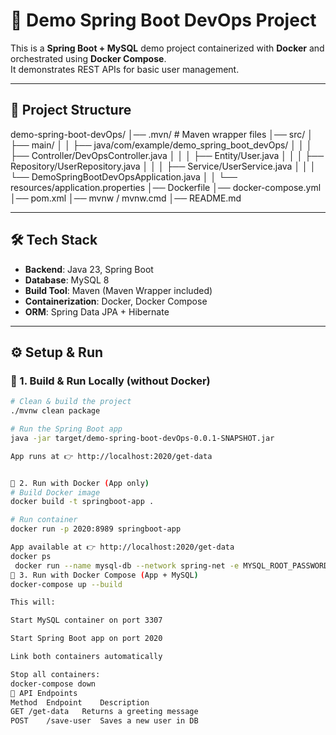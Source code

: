 # 🚀 Demo Spring Boot DevOps Project

This is a **Spring Boot + MySQL** demo project containerized with **Docker** and orchestrated using **Docker Compose**.  
It demonstrates REST APIs for basic user management.

---

## 📂 Project Structure

demo-spring-boot-devOps/
│── .mvn/ # Maven wrapper files
│── src/
│ ├── main/
│ │ ├── java/com/example/demo_spring_boot_devOps/
│ │ │ ├── Controller/DevOpsController.java
│ │ │ ├── Entity/User.java
│ │ │ ├── Repository/UserRepository.java
│ │ │ ├── Service/UserService.java
│ │ │ └── DemoSpringBootDevOpsApplication.java
│ │ └── resources/application.properties
│── Dockerfile
│── docker-compose.yml
│── pom.xml
│── mvnw / mvnw.cmd
│── README.md


---

## 🛠️ Tech Stack

- **Backend**: Java 23, Spring Boot
- **Database**: MySQL 8
- **Build Tool**: Maven (Maven Wrapper included)
- **Containerization**: Docker, Docker Compose
- **ORM**: Spring Data JPA + Hibernate

---

## ⚙️ Setup & Run

### 🔹 1. Build & Run Locally (without Docker)

```bash
# Clean & build the project
./mvnw clean package

# Run the Spring Boot app
java -jar target/demo-spring-boot-devOps-0.0.1-SNAPSHOT.jar

App runs at 👉 http://localhost:2020/get-data


🔹 2. Run with Docker (App only)
# Build Docker image
docker build -t springboot-app .

# Run container
docker run -p 2020:8989 springboot-app

App available at 👉 http://localhost:2020/get-data
docker ps
 docker run --name mysql-db --network spring-net -e MYSQL_ROOT_PASSWORD=root -e MYSQL_DATABASE=your_db -e MYSQL_USER=your_user -e MYSQL_PASSWORD=your_pass -p 3306:3306 -d mysql
🔹 3. Run with Docker Compose (App + MySQL)
docker-compose up --build

This will:

Start MySQL container on port 3307

Start Spring Boot app on port 2020

Link both containers automatically

Stop all containers:
docker-compose down
🔗 API Endpoints
Method	Endpoint	Description
GET	/get-data	Returns a greeting message
POST	/save-user	Saves a new user in DB